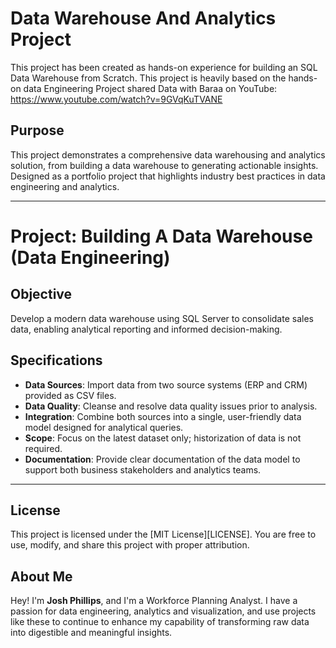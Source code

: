 # Data Warehouse And Analytics Project

This project has been created as hands-on experience for building an SQL Data Warehouse from Scratch. This project is heavily based on the hands-on data Engineering Project shared Data with Baraa on YouTube: https://www.youtube.com/watch?v=9GVqKuTVANE

## Purpose

This project demonstrates a comprehensive data warehousing and analytics solution, from building a data warehouse to generating actionable insights. Designed as a portfolio project that highlights industry best practices in data engineering and analytics.

---

# Project: Building A Data Warehouse (Data Engineering)

## Objective

Develop a modern data warehouse using SQL Server to consolidate sales data, enabling analytical reporting and informed decision-making.

## Specifications

- **Data Sources**: Import data from two source systems (ERP and CRM) provided as CSV files.
- **Data Quality**: Cleanse and resolve data quality issues prior to analysis.
- **Integration**: Combine both sources into a single, user-friendly data model designed for analytical queries.
- **Scope**: Focus on the latest dataset only; historization of data is not required.
- **Documentation**: Provide clear documentation of the data model to support both business stakeholders and analytics teams.

---

## License
This project is licensed under the [MIT License][LICENSE]. You are free to use, modify, and share this project with proper attribution.

## About Me
Hey! I'm **Josh Phillips**, and I'm a Workforce Planning Analyst. I have a passion for data engineering, analytics and visualization, and use projects like these to continue to enhance my capability of transforming raw data into digestible and meaningful insights.
